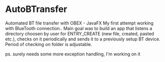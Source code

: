 # AutoBTransfer
Automated BT file transfer with OBEX - JavaFX
My first attempt working with BlueTooth connection..
Main goal was to build an app that listens a directory choosen by user for ENTRY_CREATE (new file, created, pasted etc.),
checks on it periodically and sends it to a previously setup BT device.
Period of checking on folder is adjustable.

ps. surely needs some more exception handling, I'm working on it
